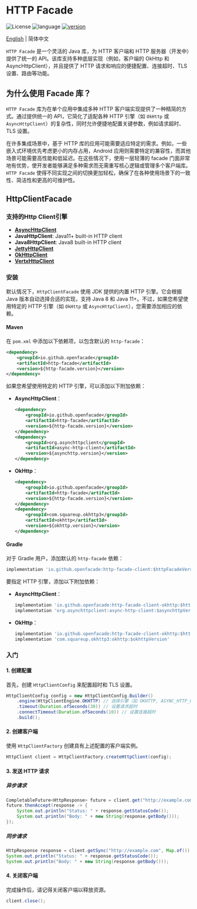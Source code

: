 # HTTP Facade

![License](https://img.shields.io/badge/开源许可证-Apache2.0-green) ![language](https://img.shields.io/badge/语言-Java-blue.svg) [![version](https://img.shields.io/github/v/tag/opengemini/opengemini-client-java?label=%e5%8f%91%e8%a1%8c%e7%89%88%e6%9c%ac&color=blue)](https://github.com/opengemini/opengemini-client-java/releases)

[English](README.md) | 简体中文

`HTTP Facade` 是一个灵活的 Java 库，为 HTTP 客户端和 HTTP 服务器（开发中）提供了统一的 API。该库支持多种底层实现（例如，客户端的 OkHttp 和 AsyncHttpClient），并且提供了 HTTP 请求和响应的便捷配置、连接超时、TLS 设置、路由等功能。

## 为什么使用 Facade 库？

`HTTP Facade` 库为在单个应用中集成多种 HTTP 客户端实现提供了一种精简的方式。通过提供统一的 API，它简化了适配各种 HTTP 引擎（如 `OkHttp` 或 `AsyncHttpClient`）的复杂性，同时允许便捷地配置关键参数，例如请求超时、TLS 设置。

在许多集成场景中，基于 HTTP 库的应用可能需要适应特定的需求。例如，一些嵌入式环境优先考虑更小的内存占用，Android 应用则需要特定的兼容性，而其他场景可能需要高性能和低延迟。在这些情况下，使用一层轻薄的 facade 门面非常地有优势，使开发者能够满足多种需求而无需重写核心逻辑或管理多个客户端库。`HTTP Facade` 使得不同实现之间的切换更加轻松，确保了在各种使用场景下的一致性、简洁性和更高的可维护性。

## HttpClientFacade

### 支持的Http Client引擎

- [**AsyncHttpClient**](https://github.com/AsyncHttpClient/async-http-client)
- **JavaHttpClient**: Java11+ built-in HTTP client
- **Java8HttpClient**: Java8 built-in HTTP client
- [**JettyHttpClient**](https://github.com/jetty/jetty.project)
- [**OkHttpClient**](https://github.com/square/okhttp)
- [**VertxHttpClient**](https://github.com/vert-x3/vertx-web)

### 安装

默认情况下，`HttpClientFacade` 使用 JDK 提供的内置 HTTP 引擎。它会根据 Java 版本自动选择合适的实现，支持 Java 8 和 Java 11+。不过，如果您希望使用特定的 HTTP 引擎（如 `OkHttp` 或 `AsyncHttpClient`），您需要添加相应的依赖。

#### Maven

在 `pom.xml` 中添加以下依赖项，以包含默认的 `http-facade`：

```xml
<dependency>
    <groupId>io.github.openfacade</groupId>
    <artifactId>http-facade</artifactId>
    <version>${http-facade.version}</version>
</dependency>
```

如果您希望使用特定的 HTTP 引擎，可以添加以下附加依赖：

- **AsyncHttpClient**：

  ```xml
  <dependency>
      <groupId>io.github.openfacade</groupId>
      <artifactId>http-facade</artifactId>
      <version>${http-facade.version}</version>
  </dependency>
  <dependency>
      <groupId>org.asynchttpclient</groupId>
      <artifactId>async-http-client</artifactId>
      <version>${asynchttp.version}</version>
  </dependency>
  ```

- **OkHttp**：

  ```xml
  <dependency>
      <groupId>io.github.openfacade</groupId>
      <artifactId>http-facade</artifactId>
      <version>${http-facade.version}</version>
  </dependency>
  <dependency>
      <groupId>com.squareup.okhttp3</groupId>
      <artifactId>okhttp</artifactId>
      <version>${okhttp.version}</version>
  </dependency>
  ```

#### Gradle

对于 Gradle 用户，添加默认的 `http-facade` 依赖：

```groovy
implementation 'io.github.openfacade:http-facade-client:$httpFacadeVersion'
```

要指定 HTTP 引擎，添加以下附加依赖：

- **AsyncHttpClient**：

  ```groovy
  implementation 'io.github.openfacade:http-facade-client-okhttp:$httpFacadeVersion'
  implementation 'org.asynchttpclient:async-http-client:$asynchttpVersion'
  ```

- **OkHttp**：

  ```groovy
  implementation 'io.github.openfacade:http-facade-client-okhttp:$httpFacadeVersion'
  implementation 'com.squareup.okhttp3:okhttp:$okhttpVersion'
  ```

### 入门

#### 1. 创建配置

首先，创建 `HttpClientConfig` 来配置超时和 TLS 设置。

```java
HttpClientConfig config = new HttpClientConfig.Builder()
    .engine(HttpClientEngine.OKHTTP) // 选择引擎（如 OKHTTP, ASYNC_HTTP_CLIENT, JDK）
    .timeout(Duration.ofSeconds(30)) // 设置请求超时
    .connectTimeout(Duration.ofSeconds(10)) // 设置连接超时
    .build();
```

#### 2. 创建客户端

使用 `HttpClientFactory` 创建具有上述配置的客户端实例。

```java
HttpClient client = HttpClientFactory.createHttpClient(config);
```

#### 3. 发送 HTTP 请求

##### 异步请求

```java
CompletableFuture<HttpResponse> future = client.get("http://example.com", Map.of());
future.thenAccept(response -> {
    System.out.println("Status: " + response.getStatusCode());
    System.out.println("Body: " + new String(response.getBody()));
});
```

##### 同步请求

```java
HttpResponse response = client.getSync("http://example.com", Map.of());
System.out.println("Status: " + response.getStatusCode());
System.out.println("Body: " + new String(response.getBody()));
```

#### 4. 关闭客户端

完成操作后，请记得关闭客户端以释放资源。

```java
client.close();
```
